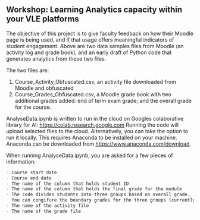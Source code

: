 ## Workshop: Learning Analytics capacity within your VLE platforms

The objective of this project is to give faculty feedback on how their Moodle page is being used, and if that usage offers meaningful indicators of student engagement. Above are two data samples files from Moodle (an activity log and grade book), and an early draft of Python code that generates analytics from these two files.

The two files are:
1. Course_Activity_Obfuscated.csv, an activity file downloaded from Moodle and obfuscated
2. Course_Grades_Obfuscated.csv, a Moodle grade book with two additional grades added: end of term exam grade; and the overall grade for the course. 

AnalyseData.ipynb is written to run in the cloud on Googles colaborative library for AI: https://colab.research.google.com
Running the code will upload selected files to the cloud. Alternatively, you can take the option to run it locally. This requires Anaconda to be installed on your machine.  Anaconda can be downloaded from https://www.anaconda.com/download.


When running AnalyseData.ipynb, you are asked for a few pieces of information:

```markdown
- Course start date
- Course end date
- The name of the column that holds student ID
- The name of the column that holds the final grade for the module
- The code divides students into three groups based on overall grade. 
  You can congifure the boundary grades for the three groups (currently called A, B and C).
- The name of the activity file
- The name of the grade file
```

